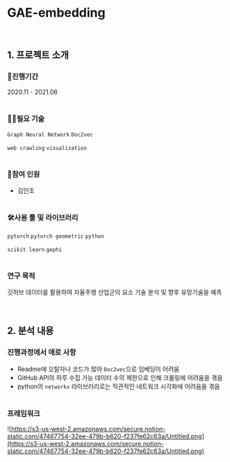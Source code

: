 # GAE-embedding <br><br>

## 1. 프로젝트 소개<br>


### 📆진행기간

2020.11 - 2021.06<br><br>

### 👨‍💻필요 기술

`Graph Neural Network` `Doc2vec` 

`web crawling` `visualization` <br><br>

### 👬참여 인원

- 김인조<br><br>

### 🛠️사용 툴 및 라이브러리

`pytorch` `pytorch geometric` `python` 

`scikit learn` `gephi`<br><br>

### 연구 목적

깃허브 데이터를 활용하여 자율주행 산업군의 요소 기술 분석 및 향후 유망기술을 예측<br><br><br>

## 2. 분석 내용


### 진행과정에서 애로 사항

- Readme에 오탈자나 코드가 많아 `Doc2vec`으로 임베딩이 어려움
- GitHub API의 하루 수집 가능 데이터 수의 제한으로 인해 크롤링에 어려움을 겪음
- python의 `networkx` 라이브러리로는 직관적인 네트워크 시각화에 어려움을 겪음 <br><br>

### 프레임워크

![https://s3-us-west-2.amazonaws.com/secure.notion-static.com/47467754-32ee-479b-b620-f237fe62c63a/Untitled.png](https://s3-us-west-2.amazonaws.com/secure.notion-static.com/47467754-32ee-479b-b620-f237fe62c63a/Untitled.png)
